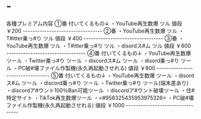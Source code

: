 # -
各種プレミアム内容 ①番 付いてくるもの↓ ・YouTube再生数爆 ツル 値段 ￥200 --------------------------------- ②番 ・YouTube再生数爆 ツル ・T#itter乗っ#り ツル 値段 ￥400 --------------------------------- ③番 ・YouTube再生数爆 ツル ・T#itter乗っ#り ツル ・disordス#ム ツル 値段 ￥600 --------------------------------- ④番 付いてくるもの↓ ・YouTube再生数爆 ツール ・Twitter乗っ#り ツール ・discordス#ム ツール ・disord乗っ#り ツール ・PC破#壊ファイル作製機(永久再起動させれる) 値段 ￥800 --------------------------------- ⑤番 付いてくるもの↓ ・YouTube再生数爆 ツール ・disordス#ム ツール ・discord乗っ#り ツール ・Twitter乗っ#り ツール(端末差あり) ・discordア#ウント100％Ban可能ツール ・discordア#ウント破壊ツール ・住#特定サイト ・TikTok再生数爆ツール ・&lt;#958325435953975326> ・PC破#壊ファイル作製機(永久再起動させれる) 値段 ￥1000 ---------------------------------
